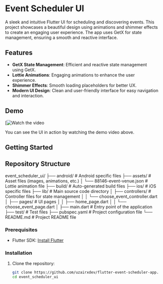 # Event Scheduler UI

A sleek and intuitive Flutter UI for scheduling and discovering events. This project showcases a beautiful design using animations and shimmer effects to create an engaging user experience. The app uses GetX for state management, ensuring a smooth and reactive interface.

## Features

- **GetX State Management**: Efficient and reactive state management using GetX.
- **Lottie Animations**: Engaging animations to enhance the user experience.
- **Shimmer Effects**: Smooth loading placeholders for better UX.
- **Modern UI Design**: Clean and user-friendly interface for easy navigation and interaction.

## Demo

[![Watch the video](https://github.com/uzairxdev/flutter-event-scheduler-app/assets/117645470/225b59a8-e3e2-4061-bcfa-3d84177dc5ff)

You can see the UI in action by watching the demo video above.

## Getting Started

## Repository Structure

event_scheduler_ui/
├── android/                       # Android specific files
├── assets/                        # Asset files (images, animations, etc.)
│   └── 88146-event-venue.json     # Lottie animation file
├── build/                         # Auto-generated build files
├── ios/                           # iOS specific files
├── lib/                           # Main source code directory
│   ├── controllers/               # Controller files for state management
│   │   └── choose_event_controller.dart
│   ├── pages/                     # UI pages
│   │   ├── home_page.dart
│   │   └── choose_event_page.dart
│   ├── main.dart                  # Entry point of the application
├── test/                          # Test files
├── pubspec.yaml                   # Project configuration file
└── README.md                      # Project README file

### Prerequisites

- Flutter SDK: [Install Flutter](https://flutter.dev/docs/get-started/install)

### Installation

1. Clone the repository:
   ```sh
   git clone https://github.com/uzairxdev/flutter-event-scheduler-app.git
   cd event_scheduler_ui



